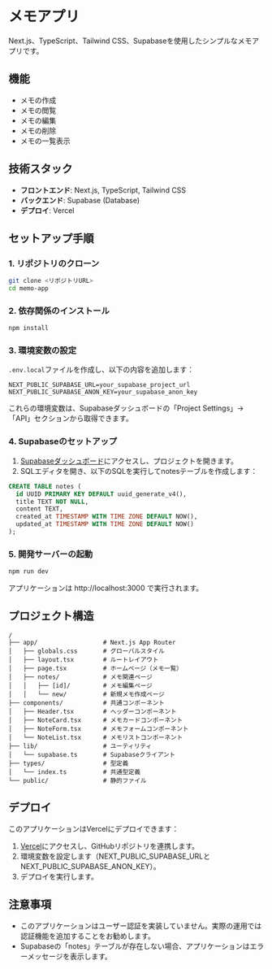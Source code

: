 # メモアプリ

Next.js、TypeScript、Tailwind CSS、Supabaseを使用したシンプルなメモアプリです。

## 機能

- メモの作成
- メモの閲覧
- メモの編集
- メモの削除
- メモの一覧表示

## 技術スタック

- **フロントエンド**: Next.js, TypeScript, Tailwind CSS
- **バックエンド**: Supabase (Database)
- **デプロイ**: Vercel

## セットアップ手順

### 1. リポジトリのクローン

```bash
git clone <リポジトリURL>
cd memo-app
```

### 2. 依存関係のインストール

```bash
npm install
```

### 3. 環境変数の設定

`.env.local`ファイルを作成し、以下の内容を追加します：

```
NEXT_PUBLIC_SUPABASE_URL=your_supabase_project_url
NEXT_PUBLIC_SUPABASE_ANON_KEY=your_supabase_anon_key
```

これらの環境変数は、Supabaseダッシュボードの「Project Settings」→「API」セクションから取得できます。

### 4. Supabaseのセットアップ

1. [Supabaseダッシュボード](https://app.supabase.io/)にアクセスし、プロジェクトを開きます。
2. SQLエディタを開き、以下のSQLを実行してnotesテーブルを作成します：

```sql
CREATE TABLE notes (
  id UUID PRIMARY KEY DEFAULT uuid_generate_v4(),
  title TEXT NOT NULL,
  content TEXT,
  created_at TIMESTAMP WITH TIME ZONE DEFAULT NOW(),
  updated_at TIMESTAMP WITH TIME ZONE DEFAULT NOW()
);
```

### 5. 開発サーバーの起動

```bash
npm run dev
```

アプリケーションは http://localhost:3000 で実行されます。

## プロジェクト構造

```
/
├── app/                  # Next.js App Router
│   ├── globals.css       # グローバルスタイル
│   ├── layout.tsx        # ルートレイアウト
│   ├── page.tsx          # ホームページ（メモ一覧）
│   ├── notes/            # メモ関連ページ
│   │   ├── [id]/         # メモ編集ページ
│   │   └── new/          # 新規メモ作成ページ
├── components/           # 共通コンポーネント
│   ├── Header.tsx        # ヘッダーコンポーネント
│   ├── NoteCard.tsx      # メモカードコンポーネント
│   ├── NoteForm.tsx      # メモフォームコンポーネント
│   └── NoteList.tsx      # メモリストコンポーネント
├── lib/                  # ユーティリティ
│   └── supabase.ts       # Supabaseクライアント
├── types/                # 型定義
│   └── index.ts          # 共通型定義
└── public/               # 静的ファイル
```

## デプロイ

このアプリケーションはVercelにデプロイできます：

1. [Vercel](https://vercel.com)にアクセスし、GitHubリポジトリを連携します。
2. 環境変数を設定します（NEXT_PUBLIC_SUPABASE_URLとNEXT_PUBLIC_SUPABASE_ANON_KEY）。
3. デプロイを実行します。

## 注意事項

- このアプリケーションはユーザー認証を実装していません。実際の運用では認証機能を追加することをお勧めします。
- Supabaseの「notes」テーブルが存在しない場合、アプリケーションはエラーメッセージを表示します。
